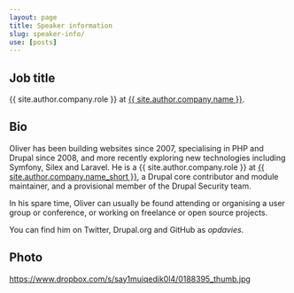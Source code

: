 ```yaml
---
layout: page
title: Speaker information
slug: speaker-info/
use: [posts]
---
```

## Job title

{{ site.author.company.role }} at [{{ site.author.company.name }}][0].

## Bio

Oliver has been building websites since 2007, specialising in PHP and Drupal since 2008, and more recently exploring new technologies including Symfony, Silex and Laravel. He is a {{ site.author.company.role }} at [{{ site.author.company.name_short }}][0], a Drupal core contributor and module maintainer, and a provisional member of the Drupal Security team.

In his spare time, Oliver can usually be found attending or organising a user group or conference, or working on freelance or open source projects.

You can find him on Twitter, Drupal.org and GitHub as _opdavies_.

## Photo

<https://www.dropbox.com/s/say1muiqedik0l4/0188395_thumb.jpg>

[0]: {{site.author.company.website}}
